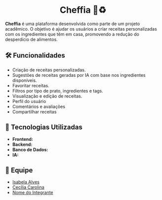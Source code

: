 <h1 align="center">Cheffia 🍳♻️</h1>

<p>
  <strong>Cheffia</strong> é uma plataforma desenvolvida como parte de um projeto acadêmico. O objetivo é ajudar os usuários a criar receitas personalizadas com os ingredientes que têm em casa, promovendo a redução do desperdício de alimentos.
</p>

## 🛠️ Funcionalidades

<ul>
  <li>Criação de receitas personalizadas.</li>
  <li>Sugestões de receitas geradas por IA com base nos ingredientes disponíveis.</li>
  <li>Favoritar receitas.</li>
  <li>Filtros por tipo de prato, ingredientes e tags.</li>
  <li>Visualização e edição de receitas.</li>
  <li>Perfil do usuário</li>
  <li>Comentários e avaliações</li>
  <li>Compartilhar receitas</li>
</ul>

## 🚀 Tecnologias Utilizadas

<ul>
  <li><strong>Frontend:</strong></li>
  <li><strong>Backend:</strong> </li>
  <li><strong>Banco de Dados:</strong> </li>
  <li><strong>IA:</strong> </li>
</ul>

## 👥 Equipe

<ul>
  <li><a href="link_do_perfil">Isabela Alves</a> </li>
  <li><a href="https://github.com/CeciliaCarol">Cecília Carolina</a> </li>
  <li><a href="link_do_perfil">Nome do Integrante</a> </li>
</ul>
